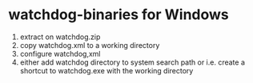 watchdog-binaries for Windows
=============================
1. extract on watchdog.zip
2. copy watchdog.xml to a working directory
3. configure watchdog,xml
3. either add watchdog directory to system search path or i.e. create a shortcut to watchdog.exe with the working directory

